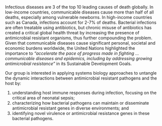 Infectious diseases are 3 of the top 10 leading causes of death globally. In low-income countries, communicable diseases cause more than half of all deaths, especially among vulnerable newborns. In high-income countries such as Canada, infections account for 2-7% of deaths. Bacterial infections are often treatable using antibiotics, but chronic misuse of antibiotics has created a critical global health threat by increasing the presence of antimicrobial resistant organisms, thus further compounding the problem. Given that communicable diseases cause significant personal, societal and economic burdens worldwide, the United Nations highlighted the importance to <i>“accelerate the pace of progress made in fighting … communicable diseases and epidemics, including by addressing growing antimicrobial resistance”</i> in its Sustainable Development Goals.

Our group is interested in applying systems biology approaches to untangle the dynamic interactions between antimicrobial resistant pathogens and the host by:
1. understanding host immune responses during infection, focusing on the critical area of neonatal sepsis;
2. characterizing how bacterial pathogens can maintain or disseminate antimicrobial resistant genes in diverse environments; and
3. identifying novel virulence or antimicrobial resistance genes in these bacterial pathogens.
